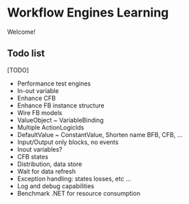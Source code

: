 # Workflow Engines Learning

Welcome!

## Todo list
[TODO]
+ Performance test engines
+ In-out variable
+ Enhance CFB
+ Enhance FB instance structure
+ Wire FB models
+ ValueObject ~ VariableBinding
+ Multiple ActionLogicIds
+ DefaultValue ~ ConstantValue, Shorten name BFB, CFB, ...
+ Input/Output only blocks, no events
+ Inout variables?
+ CFB states
+ Distribution, data store
+ Wait for data refresh
+ Exception handling: states losses, etc ...
+ Log and debug capabilities
+ Benchmark .NET for resource consumption